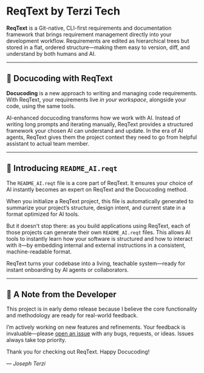 # ReqText by Terzi Tech

**ReqText** is a Git-native, CLI-first requirements and documentation framework that brings requirement management directly into your development workflow. Requirements are edited as hierarchical trees but stored in a flat, ordered structure—making them easy to version, diff, and understand by both humans and AI.

---

## 🧠 Docucoding with ReqText

**Docucoding** is a new approach to writing and managing code requirements. With ReqText, your requirements live *in your workspace*, alongside your code, using the same tools.

AI-enhanced docucoding transforms how we work with AI. Instead of writing long prompts and iterating manually, ReqText provides a structured framework your chosen AI can understand and update. In the era of AI agents, ReqText gives them the project context they need to go from helpful assistant to actual team member.

---

## 📄 Introducing `README_AI.reqt`

The `README_AI.reqt` file is a core part of ReqText. It ensures your choice of AI instantly becomes an expert on ReqText and the Docucoding method.

When you initialize a ReqText project, this file is automatically generated to summarize your project’s structure, design intent, and current state in a format optimized for AI tools.

But it doesn't stop there: as you build applications using ReqText, each of those projects can generate their own `README_AI.reqt` files. This allows AI tools to instantly learn how your software is structured and how to interact with it—by embedding internal and external instructions in a consistent, machine-readable format.

ReqText turns your codebase into a living, teachable system—ready for instant onboarding by AI agents or collaborators.

---

## 👋 A Note from the Developer

This project is in early demo release because I believe the core functionality and methodology are ready for real-world feedback.

I’m actively working on new features and refinements. Your feedback is invaluable—please [open an issue](https://github.com/terzitech/reqtext/issues) with any bugs, requests, or ideas. Issues always take top priority.

Thank you for checking out ReqText. Happy Docucoding!

— *Joseph Terzi*